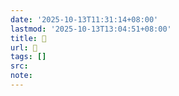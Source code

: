 ```yaml
---
date: '2025-10-13T11:31:14+08:00'
lastmod: '2025-10-13T13:04:51+08:00'
title: 󰨭
url: 󰨭
tags: []
src:
note:
---
```

